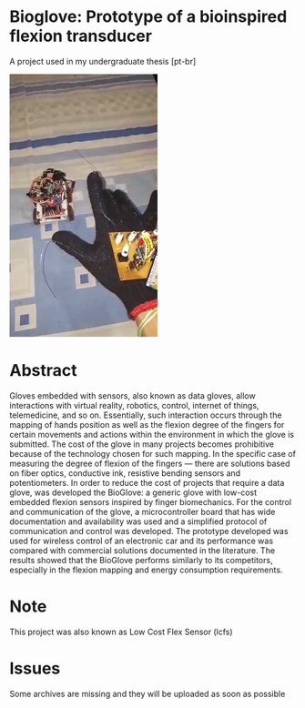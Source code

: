 # Bioglove: Prototype of a bioinspired flexion transducer 
A project used in my undergraduate thesis [pt-br] 

![Alt Text](./.gif/bioglove_car_control.gif)

# Abstract
Gloves embedded with sensors, also known as data gloves, allow interactions with virtual reality, robotics, control, internet of things, telemedicine, and so on. Essentially, such interaction occurs through the mapping of hands position as well as the flexion degree of the fingers for certain movements and actions within the environment in which the glove is submitted. The cost of the glove in many projects becomes prohibitive because of the technology chosen for such mapping. In the specific case of measuring the degree of flexion of the fingers — there are solutions based on fiber optics, conductive ink, resistive bending sensors and potentiometers. In order to reduce the cost of projects that require a data glove, was developed the BioGlove: a generic glove with low-cost embedded flexion sensors inspired by finger biomechanics. For the control and communication of the glove, a microcontroller board that has wide documentation and availability was used and a simplified protocol of communication and control was developed. The prototype developed was used for wireless control of an electronic car and its performance was compared with commercial solutions documented in the literature. The results showed that the BioGlove performs similarly to its competitors, especially in the flexion mapping and energy consumption requirements.

# Note
This project was also known as Low Cost Flex Sensor (lcfs)

# Issues
Some archives are missing and they will be uploaded as soon as possible
